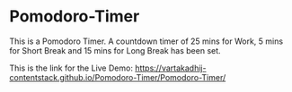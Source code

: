 # Pomodoro-Timer

This is a Pomodoro Timer.
A countdown timer of 25 mins for Work, 5 mins for Short Break and 15 mins for Long Break has been set.

This is the link for the Live Demo: https://vartakadhij-contentstack.github.io/Pomodoro-Timer/Pomodoro-Timer/
